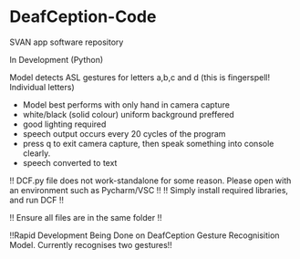 # DeafCeption-Code
SVAN app software repository

In Development (Python)

Model detects ASL gestures for letters a,b,c and d (this is fingerspell! Individual letters)
- Model best performs with only hand in camera capture
- white/black (solid colour) uniform background preffered
- good lighting required
- speech output occurs every 20 cycles of the program
- press q to exit camera capture, then speak something into console clearly.
- speech converted to text

!! DCF.py file does not work-standalone for some reason. Please open with an environment such as Pycharm/VSC !!
!! Simply install required libraries, and run DCF !!

!! Ensure all files are in the same folder !!

!!Rapid Development Being Done on DeafCeption Gesture Recognisition Model. Currently recognises two gestures!!
